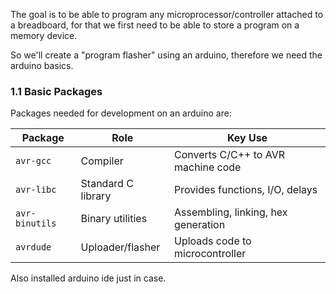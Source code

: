 
The goal is to be able to program any microprocessor/controller attached to  a breadboard, for that we first need to be able to store a program on a memory device.

So we'll create a "program flasher" using an arduino, therefore we need the arduino basics.


### 1.1 Basic Packages
Packages needed for development on an arduino are:

| Package        | Role               | Key Use                             |
| -------------- | ------------------ | ----------------------------------- |
| `avr-gcc`      | Compiler           | Converts C/C++ to AVR machine code  |
| `avr-libc`     | Standard C library | Provides functions, I/O, delays     |
| `avr-binutils` | Binary utilities   | Assembling, linking, hex generation |
| `avrdude`      | Uploader/flasher   | Uploads code to microcontroller     |

Also installed arduino ide just in case.
